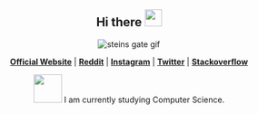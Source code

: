 <!-- Heading -->
<h2 align="center">Hi there <img src = "https://raw.githubusercontent.com/MartinHeinz/MartinHeinz/master/wave.gif" width = 30px></h2>

<!--
<p align="center">
  <a href="https://github.com/fdhliakbar"><img src="https://github-readme-stats.vercel.app/api?username=fdhliakbar&hide_border=true&show_icons=true" alt="edisonlee55's github stats"></a>
</p>
-->

<p align="center">
  <img src = "https://github.com/fdhliakbar/fdhliakbar/assets/104522615/8595bc01-0be5-4608-84bb-2f7ee1ac98e2" alt = "steins gate gif">
</p>

<p align="center">
  <strong><a href="#">Official Website</a></strong> |
  <strong><a href="https://www.reddit.com/user/Kyoreader">Reddit</a></strong> |
  <strong><a href="https://www.instagram.com/fdhliakbar/">Instagram</a></strong> |
  <strong><a href="https://twitter.com/Aozorasama1">Twitter</a></strong> |
  <strong><a href="https://stackoverflow.com/users/19853138/fdhliakbar">Stackoverflow</a></strong>
</p>

<p align="center"><img src = "https://github.com/fdhliakbar/fdhliakbar/assets/104522615/cbe13a73-7022-467d-bd12-c99ff8ea9325" height = "50px"> I am currently studying Computer Science.</p>
